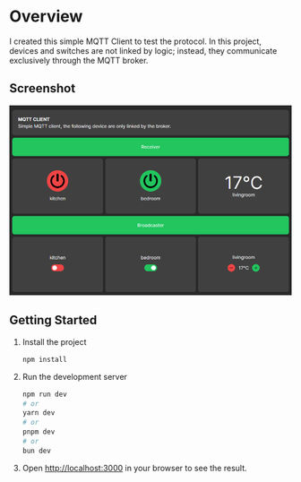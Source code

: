 # Overview

I created this simple MQTT Client to test the protocol. In this project, devices and switches are not linked by logic; instead, they communicate exclusively through the MQTT broker.

## Screenshot

<img src="./public/assets/screen.png" alt="Screenshot of the dashboard" width="650">

## Getting Started

1. Install the project

    ```bash
    npm install
    ```

2. Run the development server

    ```bash
    npm run dev
    # or
    yarn dev
    # or
    pnpm dev
    # or
    bun dev
    ```

3. Open [http://localhost:3000](http://localhost:3000) in your browser to see the result.
